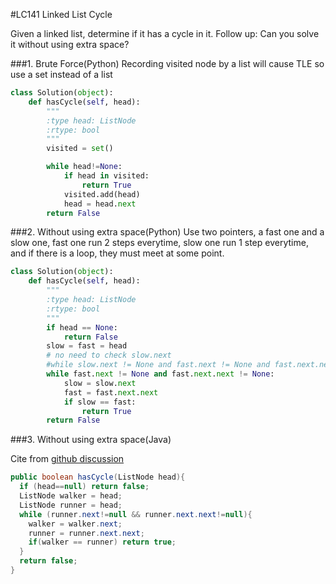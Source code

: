 #LC141 Linked List Cycle

Given a linked list, determine if it has a cycle in it.
Follow up:
Can you solve it without using extra space?

###1. Brute Force(Python)
Recording visited node by a list will cause TLE so use a set instead of a list

```Python
class Solution(object):
    def hasCycle(self, head):
        """
        :type head: ListNode
        :rtype: bool
        """
        visited = set()

        while head!=None:
            if head in visited:
                return True
            visited.add(head)
            head = head.next
        return False
```

###2. Without using extra space(Python)
Use two pointers, a fast one and a slow one, fast one run 2 steps everytime, slow one run 1 step everytime, and if there is a loop, they must meet at some point.

```Python
class Solution(object):
    def hasCycle(self, head):
        """
        :type head: ListNode
        :rtype: bool
        """
        if head == None:
            return False
        slow = fast = head
        # no need to check slow.next
        #while slow.next != None and fast.next != None and fast.next.next != None:  
        while fast.next != None and fast.next.next != None:
            slow = slow.next
            fast = fast.next.next
            if slow == fast:
                return True
        return False
```
###3. Without using extra space(Java)

Cite from [github discussion](https://discuss.leetcode.com/topic/12516/o-1-space-solution/2)

```Java
public boolean hasCycle(ListNode head){
  if (head==null) return false;
  ListNode walker = head;
  ListNode runner = head;
  while (runner.next!=null && runner.next.next!=null){
    walker = walker.next;
    runner = runner.next.next;
    if(walker == runner) return true;
  }
  return false;
}
```